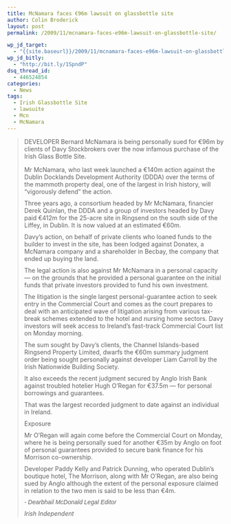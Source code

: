 ```yaml
---
title: McNamara faces €96m lawsuit on glassbottle site
author: Colin Broderick
layout: post
permalink: /2009/11/mcnamara-faces-e96m-lawsuit-on-glassbottle-site/

wp_jd_target:
  - "{{site.baseurl}}/2009/11/mcnamara-faces-e96m-lawsuit-on-glassbottle-site/"
wp_jd_bitly:
  - "http://bit.ly/1SpndP"
dsq_thread_id:
  - 446524854
categories:
  - News
tags:
  - Irish Glassbottle Site
  - lawsuite
  - Mcn
  - McNamara
---
```

> <span style="color: #333333; font-family: Verdana,Arial,Helvetica,sans-serif; font-size: 13px; line-height: 15px;"></p> <p style="margin: 0px 0px 10px; padding: 0px;">
>   DEVELOPER Bernard McNamara is being personally sued for €96m by clients of Davy Stockbrokers over the now infamous purchase of the Irish Glass Bottle Site.
> </p>
> 
> <p style="margin: 0px 0px 10px; padding: 0px;">
>   Mr McNamara, who last week launched a €140m action against the Dublin Docklands Development Authority (DDDA) over the terms of the mammoth property deal, one of the largest in Irish history, will &#8220;vigorously defend&#8221; the action.
> </p>
> 
> <p style="margin: 0px 0px 10px; padding: 0px;">
>   Three years ago, a consortium headed by Mr McNamara, financier Derek Quinlan, the DDDA and a group of investors headed by Davy paid €412m for the 25-acre site in Ringsend on the south side of the Liffey, in Dublin. It is now valued at an estimated €60m.
> </p>
> 
> <p style="margin: 0px 0px 10px; padding: 0px;">
>   Davy&#8217;s action, on behalf of private clients who loaned funds to the builder to invest in the site, has been lodged against Donatex, a McNamara company and a shareholder in Becbay, the company that ended up buying the land.
> </p>
> 
> <p style="margin: 0px 0px 10px; padding: 0px;">
>   The legal action is also against Mr McNamara in a personal capacity &#8212; on the grounds that he provided a personal guarantee on the initial funds that private investors provided to fund his own investment.
> </p>
> 
> <p style="margin: 0px 0px 10px; padding: 0px;">
>   The litigation is the single largest personal-guarantee action to seek entry in the Commercial Court and comes as the court prepares to deal with an anticipated wave of litigation arising from various tax-break schemes extended to the hotel and nursing home sectors. Davy investors will seek access to Ireland&#8217;s fast-track Commercial Court list on Monday morning.
> </p>
> 
> <p style="margin: 0px 0px 10px; padding: 0px;">
>   The sum sought by Davy&#8217;s clients, the Channel Islands-based Ringsend Property Limited, dwarfs the €60m summary judgment order being sought personally against developer Liam Carroll by the Irish Nationwide Building Society.
> </p>
> 
> <p style="margin: 0px 0px 10px; padding: 0px;">
>   It also exceeds the recent judgment secured by Anglo Irish Bank against troubled hotelier Hugh O&#8217;Regan for €37.5m &#8212; for personal borrowings and guarantees.
> </p>
> 
> <p style="margin: 0px 0px 10px; padding: 0px;">
>   That was the largest recorded judgment to date against an individual in Ireland.
> </p>
> 
> <p style="margin: 0px 0px 10px; padding: 0px;">
>   <strong> </strong>
> </p>
> 
> <p style="margin: 0px 0px 10px; padding: 0px;">
>   Exposure
> </p>
> 
> <p style="margin: 0px 0px 10px; padding: 0px;">
>   Mr O&#8217;Regan will again come before the Commercial Court on Monday, where he is being personally sued for another €35m by Anglo on foot of personal guarantees provided to secure bank finance for his Morrison co-ownership.
> </p>
> 
> <p style="margin: 0px 0px 10px; padding: 0px;">
>   Developer Paddy Kelly and Patrick Dunning, who operated Dublin&#8217;s boutique hotel, The Morrison, along with Mr O&#8217;Regan, are also being sued by Anglo although the extent of the personal exposure claimed in relation to the two men is said to be less than €4m.
> </p>
> 
> <p id="articleAuthor" style="margin: 0px 0px 10px; padding: 0px; font-family: Georgia,Verdana,Tahoma,sans-serif; font-style: italic; font-variant: normal; font-weight: normal; font-size: 1em; line-height: normal; font-size-adjust: none; font-stretch: normal; -x-system-font: none;">
>   - Dearbhail McDonald Legal Editor
> </p>
> 
> <p style="margin: 0px 0px 10px; padding: 0px; font-style: italic;">
>   Irish Independent
> </p>
> 
> <p>
>   </span>
> </p></blockquote> 
> 
> <p>
>   
> </p>